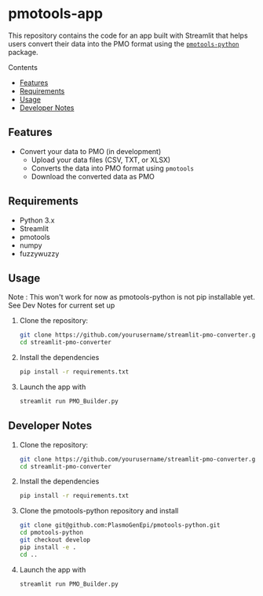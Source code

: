 # pmotools-app

This repository contains the code for an app built with Streamlit that helps users convert their data into the PMO format using the [`pmotools-python`](https://github.com/PlasmoGenEpi/pmotools-python) package.

Contents 
- [Features](#features)
- [Requirements](#requirements)
- [Usage](#usage)
- [Developer Notes](#developer-notes)

## Features

- Convert your data to PMO (in development)
    - Upload your data files (CSV, TXT, or XLSX)
    - Converts the data into PMO format using `pmotools`
    - Download the converted data as PMO

## Requirements

- Python 3.x
- Streamlit
- pmotools
- numpy 
- fuzzywuzzy

## Usage 
Note : This won't work for now as pmotools-python is not pip installable yet. See Dev Notes for current set up
1. Clone the repository:
   ```bash
   git clone https://github.com/yourusername/streamlit-pmo-converter.git
   cd streamlit-pmo-converter
2. Install the dependencies 
    ```bash
    pip install -r requirements.txt
3. Launch the app with 
    ```bash
    streamlit run PMO_Builder.py
## Developer Notes
1. Clone the repository:
   ```bash
   git clone https://github.com/yourusername/streamlit-pmo-converter.git
   cd streamlit-pmo-converter
2. Install the dependencies 
    ```bash
    pip install -r requirements.txt
3. Clone the pmotools-python repository and install 
    ```bash
    git clone git@github.com:PlasmoGenEpi/pmotools-python.git 
    cd pmotools-python 
    git checkout develop 
    pip install -e .
    cd ..
3. Launch the app with 
    ```bash
    streamlit run PMO_Builder.py
